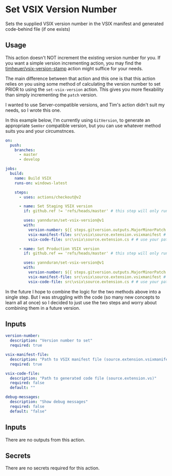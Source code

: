 # Set VSIX Version Number

Sets the supplied VSIX version number in the VSIX manifest and generated code-behind file (if one exists)

## Usage

This action doesn't NOT increment the existing version number for you. If you want a simple version incrementing action, you may find the [timheuer/vsix-version-stamp](https://github.com/timheuer/vsix-version-stamp/blob/main/README.md) action might suffice for your needs.

The main difference between that action and this one is that this action relies on you using some method of calculating the version number to set PRIOR to using the `set-vsix-version` action. This gives you more flexability than simply incrementing the `patch` version.

I wanted to use Server-compatible versions, and Tim's action didn't suit my needs, so I wrote this one.

In this example below, I'm currently using `GitVersion`, to generate an appropriate `SemVer` compatible version, but you can use whatever method suits you and your circumstnces.

```yaml
on:
  push:
    branches:
      - master
      - develop

jobs:
  build:
    name: Build VSIX
    runs-on: windows-latest

    steps:
      - uses: actions/checkout@v2

      - name: Set Staging VSIX version
        if: github.ref != 'refs/heads/master' # this step will only run when the braanch is not master

        uses: yannduran/set-vsix-version@v1
        with:
          version-number: ${{ steps.gitversion.outputs.MajorMinorPatch }}.${{ steps.gitversion.outputs.PreReleaseNumber }}
          vsix-manifest-file: src\vsix\source.extension.vsixmanifest # use your path to the file
          vsix-code-file: src\vsix\source.extension.cs # # use your path to the file

      - name: Set Production VSIX version
        if: github.ref == 'refs/heads/master' # this step will only run when the braanch is master

        uses: yannduran/set-vsix-version@v1
        with:
          version-number: ${{ steps.gitversion.outputs.MajorMinorPatch }} # using GitVersion to provide
          vsix-manifest-file: src\vsix\source.extension.vsixmanifest # use your path to the file
          vsix-code-file: src\vsix\source.extension.cs # # use your path to the file
```

In the future I hope to combine the logic for the two methods above into a single step. But I was struggling with the code (so many new concepts to learn all at once) so I decided to just use the two steps and worry about combining them in a future version.

## Inputs

```yaml
version-number:
  description: "Version number to set"
  required: true

vsix-manifest-file:
  description: "Path to VSIX manifest file (source.extension.vsixmanifest)"
  required: true

vsix-code-file:
  description: "Path to generated code file (source.extension.vs)"
  required: false
  default: ""

debug-messages:
  description: "Show debug messages"
  required: false
  default: "false"
```

## Inputs

There are no outputs from this action.

## Secrets

There are no secrets required for this action.
